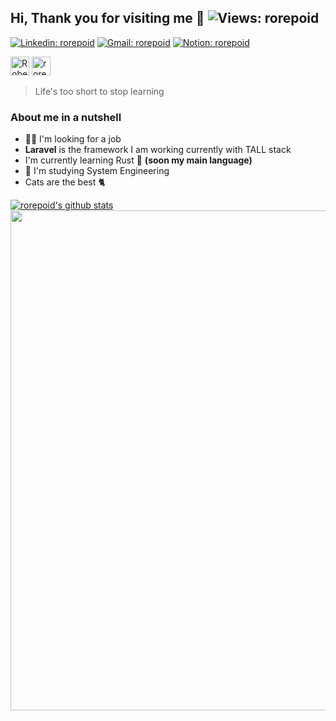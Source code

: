 ## Hi, Thank you for visiting me 👋 ![Views: rorepoid](https://komarev.com/ghpvc/?username=rorepoid)

[![Linkedin: rorepoid](https://img.shields.io/badge/-LinkedIn-blue?logo=Linkedin&logoColor=white&link=https://www.linkedin.com/in/rorepoid/)](https://www.linkedin.com/in/rorepoid/)
[![Gmail: rorepoid](https://img.shields.io/badge/Gmail--red?&logo=Gmail&style=social)](mailto:rorellanaye@gmail.com)
[![Notion: rorepoid](https://img.shields.io/badge/Resume--red?&logo=Notion&style=social)](https://www.notion.so/Roberto-Orellana-84100d908f9a4d73bad01e391a86f53e)

<a href="https://dev.to/rorepoid"><img src="https://d2fltix0v2e0sb.cloudfront.net/dev-badge.svg" alt="Roberto Orellana Aliano's DEV Profile" height="30" width="30"></a>
<a href="https://rorepoid.github.io"><img src="https://avatars0.githubusercontent.com/u/43040385" alt="rorepoid's website" height="30" width="30"></a>

> Life's too short to stop learning

### About me in a nutshell
- 👨‍💻 I'm looking for a job
- **Laravel** is the framework I am working currently with TALL stack
- I'm currently learning Rust 🦀 **(soon my main language)**
- 📕 I'm studying System Engineering
- Cats are the best 🐈

[![rorepoid's github stats](https://github-readme-stats.vercel.app/api?username=rorepoid&show_icons=true)](https://github.com/anuraghazra/github-readme-stats)
<img align="right" src="https://wakatime.com/share/@rorepoid/0db5fa01-495c-43f8-aa83-82e4dbe89260.svg" width="800">
